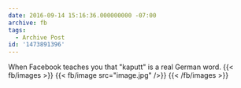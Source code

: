 ```yaml
---
date: 2016-09-14 15:16:36.000000000 -07:00
archive: fb
tags: 
  - Archive Post
id: '1473891396'
---
```


When Facebook teaches you that "kaputt" is a real German word.
{{< fb/images >}}
{{< fb/image src="image.jpg" />}}
{{< /fb/images >}}

